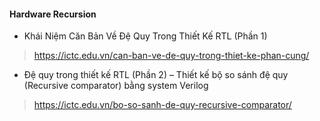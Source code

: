 #### Hardware Recursion
- Khái Niệm Căn Bản Về Đệ Quy Trong Thiết Kế RTL (Phần 1)
> https://ictc.edu.vn/can-ban-ve-de-quy-trong-thiet-ke-phan-cung/
- Đệ quy trong thiết kế RTL (Phần 2) – Thiết kế bộ so sánh đệ quy (Recursive comparator) bằng system Verilog
> https://ictc.edu.vn/bo-so-sanh-de-quy-recursive-comparator/
